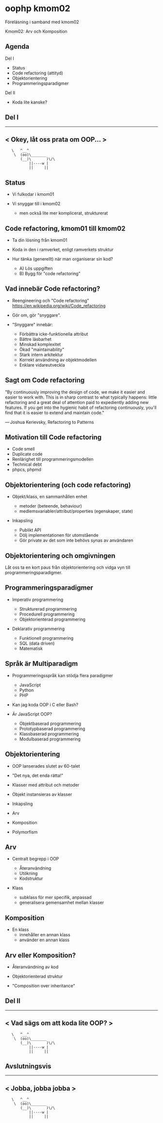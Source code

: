 oophp kmom02
========================

Föreläsning i samband med kmom02

Kmom02: Arv och Komposition



Agenda
------------------------

Del I

* Status
* Code refactoring (attityd)
* Objektorientering
* Programmeringsparadigmer

Del II

* Koda lite kanske?



Del I
------------------------

___________________________________
< Okey, låt oss prata om OOP...   >
-----------------------------------
       \   ^__^
        \  (oo)\_______
           (__)\       )\/\
               ||----w |
               ||     ||



Status
------------------------

* Vi fulkodar i kmom01

* Vi snyggar till i kmom02
    * men också lite mer komplicerat, strukturerat



Code refactoring, kmom01 till kmom02
------------------------

* Ta din lösning från kmom01
* Koda in den i ramverket, enligt ramverkets struktur

* Hur tänka (generellt) när man organiserar sin kod?
    * A) Lös uppgiften
    * B) Bygg för "code refactoring"



Vad innebär Code refactoring?
------------------------

* Reengineering och "Code refactoring"
    https://en.wikipedia.org/wiki/Code_refactoring

* Gör om, gör "snyggare".
* "Snyggare" innebär:
    * Förbättra icke-funktionella attribut
    * Bättre läsbarhet
    * Minskad komplexitet
    * Ökad "maintainability"
    * Stark intern arkitektur
    * Korrekt användning av objektmodellen
    * Enklare vidareutveckla



Sagt om Code refactoring
------------------------

"By continuously improving the design of code, we make it 
easier and easier to work with. This is in sharp contrast
to what typically happens: little refactoring and a great
deal of attention paid to expediently adding new features.
If you get into the hygienic habit of refactoring
continuously, you'll find that it is easier to extend and
maintain code."

— Joshua Kerievsky, Refactoring to Patterns



Motivation till Code refactoring
------------------------

* Code smell
* Duplicate code
* Renlärighet till programmeringsmodellen
* Technical debt
* phpcs, phpmd



Objektorientering (och code refactoring)
------------------------

* Objekt/klass, en sammanhållen enhet
    * metoder (beteende, behaviour)
    * medlemsvariabler/attribut/properties (egenskaper, state)

* Inkapsling
    * Publikt API
    * Dölj implementationen för utomstående
    * Gör private av det som inte behövs synas av användaren



Objektorientering och omgivningen
------------------------

Låt oss ta en kort paus från objektorientering
och vidga vyn till programmeringsparadigmer.



Programmeringsparadigmer
------------------------

* Imperativ programmering
    * Strukturerad programmering
    * Procedurell programmering
    * Objektorienterad programmering

* Deklarativ programmering
    * Funktionell programmering
    * SQL (data driven)
    * Matematisk



Språk är Multiparadigm
------------------------

* Programmeringsspråk kan stödja flera paradigmer
    * JavaScript
    * Python
    * PHP

* Kan jag koda OOP i C eller Bash?

* Är JavaScript OOP?
    * Objektbaserad programmering
    * Prototypbaserad programmering
    * Klassbaserad programmering
    * Modulbaserad programmering



Objektorientering
------------------------

* OOP lanserades slutet av 60-talet
* "Det nya, det enda rätta!"

* Klasser med attribut och metoder
* Objekt instansieras av klasser
* Inkapsling
* Arv
* Komposition
* Polymorfism



Arv
------------------------

* Centralt begrepp i OOP
    * Återanvändning
    * Utökning
    * Kodstruktur

* Klass
    * subklass för mer specifik, anpassad
    * generalisera gemensamhet mellan klasser



Komposition
------------------------

* En klass
    * innehåller en annan klass
    * använder en annan klass



Arv eller Komposition?
------------------------

* Återanvändning av kod
* Objektorienterad struktur

* "Composition over inheritance"



Del II
------------------------

___________________________________
< Vad sägs om att koda lite OOP?  >
-----------------------------------
       \   ^__^
        \  (oo)\_______
           (__)\       )\/\
               ||----w |
               ||     ||



Avslutningsvis
------------------------

_____________________
< Jobba, jobba jobba >
---------------------
       \   ^__^
        \  (oo)\_______
           (__)\       )\/\
               ||----w |
               ||     ||
